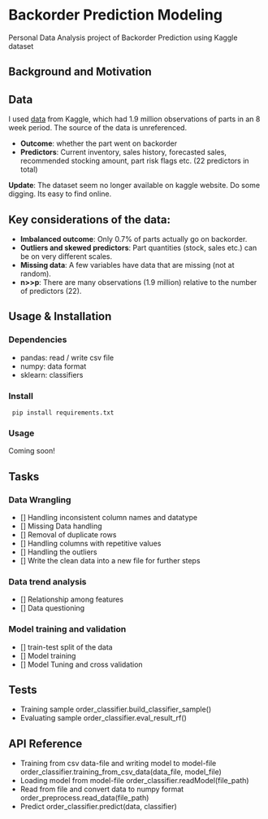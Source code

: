 # Backorder Prediction Modeling
Personal Data Analysis project of Backorder Prediction using Kaggle dataset 

## Background and Motivation


## Data
I used [data](https://www.kaggle.com/tiredgeek/predict-bo-trial) from Kaggle, which had 1.9 million observations of parts in an 8 week period. The source of the data is unreferenced.

-   **Outcome**: whether the part went on backorder
-   **Predictors**: Current inventory, sales history, forecasted sales, recommended stocking amount, part risk flags etc. (22 predictors in total)

**Update**: The dataset seem no longer available on kaggle website. Do some digging. Its easy to find online. 

## Key considerations of the data:

-   **Imbalanced outcome**: Only 0.7% of parts actually go on backorder.
-   **Outliers and skewed predictors**: Part quantities (stock, sales etc.) can be on very different scales.
-   **Missing data**: A few variables have data that are missing (not at random).
-   **n&gt;&gt;p**: There are many observations (1.9 million) relative to the number of predictors (22).

## Usage & Installation

### Dependencies
- pandas: read / write csv file
- numpy: data format
- sklearn: classifiers

### Install
``` pip install requirements.txt```
### Usage
Coming soon! 

## Tasks
### Data Wrangling 
- [] Handling inconsistent column names and datatype
- [] Missing Data handling
- [] Removal of duplicate rows
- [] Handling columns with repetitive values
- [] Handling the outliers
- [] Write the clean data into a new file for further steps

### Data trend analysis

- [] Relationship among features
- [] Data questioning

### Model training and validation

- [] train-test split of the data
- [] Model training
- [] Model Tuning and cross validation

## Tests
- Training sample order_classifier.build_classifier_sample()
- Evaluating sample order_classifier.eval_result_rf()

## API Reference
- Training from csv data-file and writing model to model-file order_classifier.training_from_csv_data(data_file, model_file)
- Loading model from model-file order_classifier.readModel(file_path)
- Read from file and convert data to numpy format order_preprocess.read_data(file_path)
- Predict order_classifier.predict(data, classifier)





